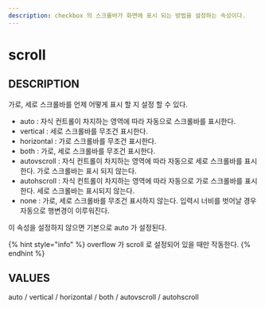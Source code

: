 ```yaml
---
description: checkbox 의 스크롤바가 화면에 표시 되는 방법을 설정하는 속성이다.
---
```


# scroll

## DESCRIPTION

가로, 세로 스크롤바를 언제 어떻게 표시 할 지 설정 할 수 있다.

* auto : 자식 컨트롤이 차지하는 영역에 따라 자동으로 스크롤바를 표시한다.
* vertical : 세로 스크롤바를 무조건 표시한다.
* horizontal : 가로 스크롤바를 무조건 표시한다.
* both : 가로, 세로 스크롤바를 무조건 표시한다.
* autovscroll : 자식 컨트롤이 차지하는 영역에 따라 자동으로 세로 스크롤바를 표시한다. 가로 스크롤바는 표시 되지 않는다.
* autohscroll : 자식 컨트롤이 차지하는 영역에 따라 자동으로 가로 스크롤바를 표시한다. 세로 스크롤바는 표시되지 않는다.
* none : 가로, 세로 스크롤바를 무조건 표시하지 않는다. 입력시 너비를 벗어날 경우 자동으로 행변경이 이루워진다.

이 속성을 설정하지 않으면 기본으로 auto 가 설정된다.

{% hint style="info" %}
overflow 가 scroll 로 설정되어 있을 때만 작동한다.
{% endhint %}

## VALUES

auto / vertical / horizontal / both / autovscroll / autohscroll

